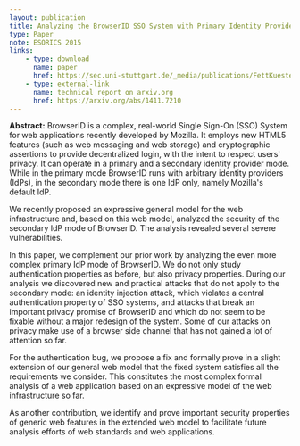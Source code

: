 ```yaml
---
layout: publication
title: Analyzing the BrowserID SSO System with Primary Identity Providers Using an Expressive Model of the Web
type: Paper
note: ESORICS 2015
links:
    - type: download
      name: paper
      href: https://sec.uni-stuttgart.de/_media/publications/FettKuestersSchmitz-ESORICS-2015.pdf
    - type: external-link
      name: technical report on arxiv.org
      href: https://arxiv.org/abs/1411.7210
---
```

**Abstract:**
BrowserID is a complex, real-world Single Sign-On (SSO) System for web applications recently developed by Mozilla. It employs new HTML5 features (such as web messaging and web storage) and cryptographic assertions to provide decentralized login, with the intent to respect users' privacy. It can operate in a primary and a secondary identity provider mode. While in the primary mode BrowserID runs with arbitrary identity providers (IdPs), in the secondary mode there is one IdP only, namely Mozilla's default IdP.

We recently proposed an expressive general model for the web infrastructure and, based on this web model, analyzed the security of the secondary IdP mode of BrowserID. The analysis revealed several severe vulnerabilities.

In this paper, we complement our prior work by analyzing the even more complex primary IdP mode of BrowserID. We do not only study authentication properties as before, but also privacy properties. During our analysis we discovered new and practical attacks that do not apply to the secondary mode: an identity injection attack, which violates a central authentication property of SSO systems, and attacks that break an important privacy promise of BrowserID and which do not seem to be fixable without a major redesign of the system. Some of our attacks on privacy make use of a browser side channel that has not gained a lot of attention so far.

For the authentication bug, we propose a fix and formally prove in a slight extension of our general web model that the fixed system satisfies all the requirements we consider. This constitutes the most complex formal analysis of a web application based on an expressive model of the web infrastructure so far.

As another contribution, we identify and prove important security properties of generic web features in the extended web model to facilitate future analysis efforts of web standards and web applications. 
